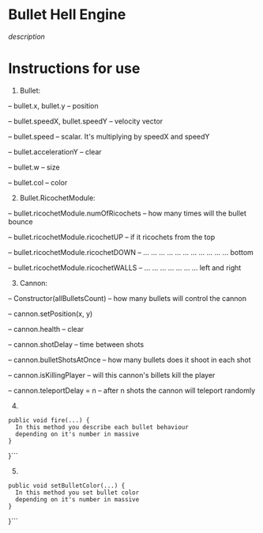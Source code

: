 # Bullet Hell Engine
*description*

# Instructions for use

1) Bullet:

  – bullet.x, bullet.y – position
  
  – bullet.speedX, bullet.speedY – velocity vector
  
  – bullet.speed – scalar. It's multiplying by speedX and speedY
  
  – bullet.accelerationY – clear
  
  – bullet.w – size
  
  – bullet.col – color
  
  2) Bullet.RicochetModule:
  
  – bullet.ricochetModule.numOfRicochets – how many times will the bullet bounce
  
  – bullet.ricochetModule.ricochetUP – if it ricochets from the top
  
  – bullet.ricochetModule.ricochetDOWN – … … … … … … … … … … … bottom
  
  – bullet.ricochetModule.ricochetWALLS – … … … … … … … left and right
   
  3) Cannon:
  
  – Constructor(allBulletsCount) – how many bullets will control the cannon
  
  – cannon.setPosition(x, y)
  
  – cannon.health – clear
  
  – cannon.shotDelay – time between shots
  
  – cannon.bulletShotsAtOnce – how many bullets does it shoot in each shot
  
  – cannon.isKillingPlayer – will this cannon's billets kill the player
  
  – cannon.teleportDelay = n – after n shots the cannon will teleport randomly
  
  4) ```Cannon.firePattern = new FirePattern() {
    public void fire(...) {
      In this method you describe each bullet behaviour 
      depending on it's number in massive
    }
  }```
  
  5) ```Cannon.bulletColPattern = new BulletColorPattern() {
    public void setBulletColor(...) {
      In this method you set bullet color
      depending on it's number in massive
    }
  }```
  
